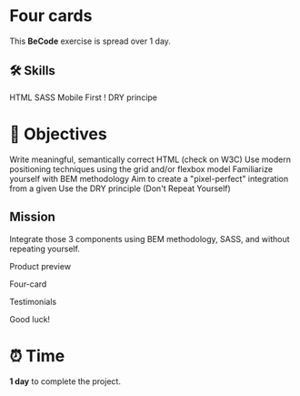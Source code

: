 
<h1>Four cards</h1>

This __BeCode__ exercise is spread over 1 day.

## 🛠️ Skills

HTML
SASS
Mobile First !
DRY principe

# 📜 Objectives

Write meaningful, semantically correct HTML (check on W3C)
Use modern positioning techniques using the grid and/or flexbox model
Familiarize yourself with BEM methodology
Aim to create a "pixel-perfect" integration from a given
Use the DRY principle (Don't Repeat Yourself)


## Mission

Integrate those 3 components using BEM methodology, SASS, and without repeating yourself.

Product preview

Four-card

Testimonials

Good luck!


# ⏰ Time

**1 day** to complete the project.
